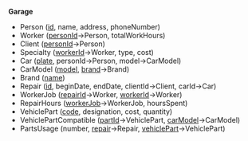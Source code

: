 **Garage**

- Person (<ins>id</ins>, name, address, phoneNumber)
- Worker (<ins>personId</ins>->Person, totalWorkHours)
- Client (<ins>personId</ins>->Person)
- Specialty (<ins>workerId</ins>->Worker, type, cost)
- Car (<ins>plate</ins>, personId->Person, model->CarModel)
- CarModel (<ins>model</ins>, <ins>brand</ins>->Brand)
- Brand (<ins>name</ins>)
- Repair (<ins>id</ins>, beginDate, endDate, clientId->Client, carId->Car)
- WorkerJob (<ins>repairId</ins>->Worker, <ins>workerId</ins>->Worker)
- RepairHours (<ins>workerJob</ins>->WorkerJob, hoursSpent)
- VehiclePart (<ins>code</ins>, designation, cost, quantity)
- VehiclePartCompatible (<ins>partId</ins>->VehiclePart, <ins>carModel</ins>->CarModel)
- PartsUsage (number, <ins>repair</ins>->Repair, <ins>vehiclePart</ins>->VehiclePart)
